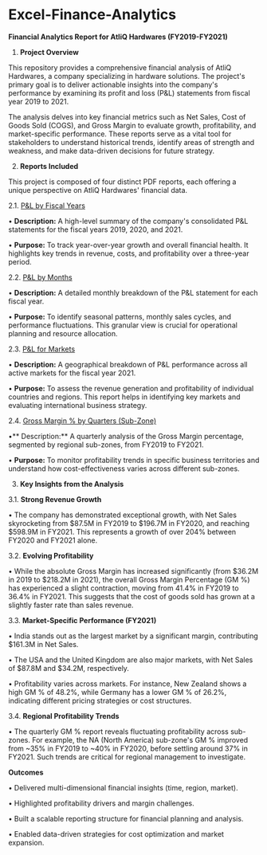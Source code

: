 # Excel-Finance-Analytics

**Financial Analytics Report for AtliQ Hardwares (FY2019-FY2021)**
1. **Project Overview**

This repository provides a comprehensive financial analysis of AtliQ Hardwares, a company specializing in hardware solutions. The project's primary goal is to deliver actionable insights into the company's performance by examining its profit and loss (P&L) statements from fiscal year 2019 to 2021.

The analysis delves into key financial metrics such as Net Sales, Cost of Goods Sold (COGS), and Gross Margin to evaluate growth, profitability, and market-specific performance. These reports serve as a vital tool for stakeholders to understand historical trends, identify areas of strength and weakness, and make data-driven decisions for future strategy.

2. **Reports Included**

This project is composed of four distinct PDF reports, each offering a unique perspective on AtliQ Hardwares' financial data.

2.1. [P&L by Fiscal Years](https://github.com/swarajkawale019/Excel-Finance-Analytics/blob/main/P%20%26%20L%20By%20Fiscal%20Years.pdf)

• **Description:** A high-level summary of the company's consolidated P&L statements for the fiscal years 2019, 2020, and 2021.

• **Purpose:** To track year-over-year growth and overall financial health. It highlights key trends in revenue, costs, and profitability over a three-year period.

2.2. [P&L by Months](https://github.com/swarajkawale019/Excel-Finance-Analytics/blob/main/P%20%26%20L%20By%20Months.pdf)

• **Description:** A detailed monthly breakdown of the P&L statement for each fiscal year.

• **Purpose:** To identify seasonal patterns, monthly sales cycles, and performance fluctuations. This granular view is crucial for operational planning and resource allocation.

2.3. [P&L for Markets](https://github.com/swarajkawale019/Excel-Finance-Analytics/blob/main/P%20%26%20L%20For%20Markets.pdf)

• **Description:** A geographical breakdown of P&L performance across all active markets for the fiscal year 2021.

• **Purpose:** To assess the revenue generation and profitability of individual countries and regions. This report helps in identifying key markets and evaluating international business strategy.

2.4. [Gross Margin % by Quarters (Sub-Zone)](https://github.com/swarajkawale019/Excel-Finance-Analytics/blob/main/GM%20%25%20by%20Quarters(sub_zone).pdf)

•** Description:** A quarterly analysis of the Gross Margin percentage, segmented by regional sub-zones, from FY2019 to FY2021.

• **Purpose:** To monitor profitability trends in specific business territories and understand how cost-effectiveness varies across different sub-zones.

3. **Key Insights from the Analysis**
   
3.1. **Strong Revenue Growth**

• The company has demonstrated exceptional growth, with Net Sales skyrocketing from $87.5M in FY2019 to $196.7M in FY2020, and reaching $598.9M in FY2021. This represents a growth of over 204% between FY2020 and FY2021 alone.

3.2. **Evolving Profitability**

• While the absolute Gross Margin has increased significantly (from $36.2M in 2019 to $218.2M in 2021), the overall Gross Margin Percentage (GM %) has experienced a slight contraction, moving from 41.4% in FY2019 to 36.4% in FY2021. This suggests that the cost of goods sold has grown at a slightly faster rate than sales revenue.

3.3. **Market-Specific Performance (FY2021)**

• India stands out as the largest market by a significant margin, contributing $161.3M in Net Sales.

• The USA and the United Kingdom are also major markets, with Net Sales of $87.8M and $34.2M, respectively.

• Profitability varies across markets. For instance, New Zealand shows a high GM % of 48.2%, while Germany has a lower GM % of 26.2%, indicating different pricing strategies or cost structures.

3.4. **Regional Profitability Trends**

• The quarterly GM % report reveals fluctuating profitability across sub-zones. For example, the NA (North America) sub-zone's GM % improved from ~35% in FY2019 to ~40% in FY2020, before settling around 37% in FY2021. Such trends are critical for regional management to investigate.

**Outcomes**

• Delivered multi-dimensional financial insights (time, region, market).

• Highlighted profitability drivers and margin challenges.

• Built a scalable reporting structure for financial planning and analysis.

• Enabled data-driven strategies for cost optimization and market expansion.
